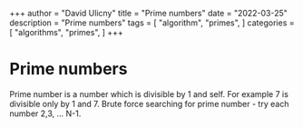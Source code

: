 +++
author = "David Ulicny"
title = "Prime numbers"
date = "2022-03-25"
description = "Prime numbers"
tags = [
    "algorithm",
    "primes",
]
categories = [
    "algorithms",
    "primes",
]
+++

# Prime numbers
Prime number is a number which is divisible by 1 and self. For example
7 is divisible only by 1 and 7. Brute force searching for prime number - try
each number 2,3, ... N-1.

